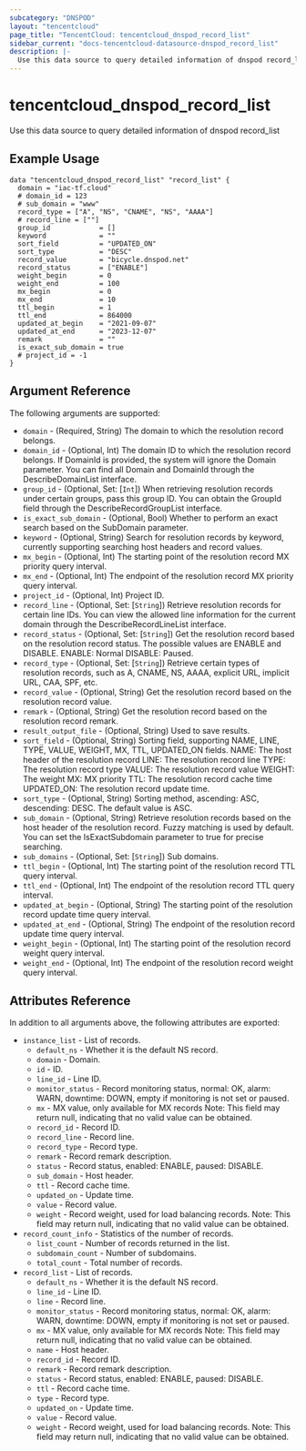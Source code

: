 ```yaml
---
subcategory: "DNSPOD"
layout: "tencentcloud"
page_title: "TencentCloud: tencentcloud_dnspod_record_list"
sidebar_current: "docs-tencentcloud-datasource-dnspod_record_list"
description: |-
  Use this data source to query detailed information of dnspod record_list
---
```


# tencentcloud_dnspod_record_list

Use this data source to query detailed information of dnspod record_list

## Example Usage

```hcl
data "tencentcloud_dnspod_record_list" "record_list" {
  domain = "iac-tf.cloud"
  # domain_id = 123
  # sub_domain = "www"
  record_type = ["A", "NS", "CNAME", "NS", "AAAA"]
  # record_line = [""]
  group_id            = []
  keyword             = ""
  sort_field          = "UPDATED_ON"
  sort_type           = "DESC"
  record_value        = "bicycle.dnspod.net"
  record_status       = ["ENABLE"]
  weight_begin        = 0
  weight_end          = 100
  mx_begin            = 0
  mx_end              = 10
  ttl_begin           = 1
  ttl_end             = 864000
  updated_at_begin    = "2021-09-07"
  updated_at_end      = "2023-12-07"
  remark              = ""
  is_exact_sub_domain = true
  # project_id = -1
}
```

## Argument Reference

The following arguments are supported:

* `domain` - (Required, String) The domain to which the resolution record belongs.
* `domain_id` - (Optional, Int) The domain ID to which the resolution record belongs. If DomainId is provided, the system will ignore the Domain parameter. You can find all Domain and DomainId through the DescribeDomainList interface.
* `group_id` - (Optional, Set: [`Int`]) When retrieving resolution records under certain groups, pass this group ID. You can obtain the GroupId field through the DescribeRecordGroupList interface.
* `is_exact_sub_domain` - (Optional, Bool) Whether to perform an exact search based on the SubDomain parameter.
* `keyword` - (Optional, String) Search for resolution records by keyword, currently supporting searching host headers and record values.
* `mx_begin` - (Optional, Int) The starting point of the resolution record MX priority query interval.
* `mx_end` - (Optional, Int) The endpoint of the resolution record MX priority query interval.
* `project_id` - (Optional, Int) Project ID.
* `record_line` - (Optional, Set: [`String`]) Retrieve resolution records for certain line IDs. You can view the allowed line information for the current domain through the DescribeRecordLineList interface.
* `record_status` - (Optional, Set: [`String`]) Get the resolution record based on the resolution record status. The possible values are ENABLE and DISABLE. ENABLE: Normal DISABLE: Paused.
* `record_type` - (Optional, Set: [`String`]) Retrieve certain types of resolution records, such as A, CNAME, NS, AAAA, explicit URL, implicit URL, CAA, SPF, etc.
* `record_value` - (Optional, String) Get the resolution record based on the resolution record value.
* `remark` - (Optional, String) Get the resolution record based on the resolution record remark.
* `result_output_file` - (Optional, String) Used to save results.
* `sort_field` - (Optional, String) Sorting field, supporting NAME, LINE, TYPE, VALUE, WEIGHT, MX, TTL, UPDATED_ON fields. NAME: The host header of the resolution record LINE: The resolution record line TYPE: The resolution record type VALUE: The resolution record value WEIGHT: The weight MX: MX priority TTL: The resolution record cache time UPDATED_ON: The resolution record update time.
* `sort_type` - (Optional, String) Sorting method, ascending: ASC, descending: DESC. The default value is ASC.
* `sub_domain` - (Optional, String) Retrieve resolution records based on the host header of the resolution record. Fuzzy matching is used by default. You can set the IsExactSubdomain parameter to true for precise searching.
* `sub_domains` - (Optional, Set: [`String`]) Sub domains.
* `ttl_begin` - (Optional, Int) The starting point of the resolution record TTL query interval.
* `ttl_end` - (Optional, Int) The endpoint of the resolution record TTL query interval.
* `updated_at_begin` - (Optional, String) The starting point of the resolution record update time query interval.
* `updated_at_end` - (Optional, String) The endpoint of the resolution record update time query interval.
* `weight_begin` - (Optional, Int) The starting point of the resolution record weight query interval.
* `weight_end` - (Optional, Int) The endpoint of the resolution record weight query interval.

## Attributes Reference

In addition to all arguments above, the following attributes are exported:

* `instance_list` - List of records.
  * `default_ns` - Whether it is the default NS record.
  * `domain` - Domain.
  * `id` - ID.
  * `line_id` - Line ID.
  * `monitor_status` - Record monitoring status, normal: OK, alarm: WARN, downtime: DOWN, empty if monitoring is not set or paused.
  * `mx` - MX value, only available for MX records Note: This field may return null, indicating that no valid value can be obtained.
  * `record_id` - Record ID.
  * `record_line` - Record line.
  * `record_type` - Record type.
  * `remark` - Record remark description.
  * `status` - Record status, enabled: ENABLE, paused: DISABLE.
  * `sub_domain` - Host header.
  * `ttl` - Record cache time.
  * `updated_on` - Update time.
  * `value` - Record value.
  * `weight` - Record weight, used for load balancing records. Note: This field may return null, indicating that no valid value can be obtained.
* `record_count_info` - Statistics of the number of records.
  * `list_count` - Number of records returned in the list.
  * `subdomain_count` - Number of subdomains.
  * `total_count` - Total number of records.
* `record_list` - List of records.
  * `default_ns` - Whether it is the default NS record.
  * `line_id` - Line ID.
  * `line` - Record line.
  * `monitor_status` - Record monitoring status, normal: OK, alarm: WARN, downtime: DOWN, empty if monitoring is not set or paused.
  * `mx` - MX value, only available for MX records Note: This field may return null, indicating that no valid value can be obtained.
  * `name` - Host header.
  * `record_id` - Record ID.
  * `remark` - Record remark description.
  * `status` - Record status, enabled: ENABLE, paused: DISABLE.
  * `ttl` - Record cache time.
  * `type` - Record type.
  * `updated_on` - Update time.
  * `value` - Record value.
  * `weight` - Record weight, used for load balancing records. Note: This field may return null, indicating that no valid value can be obtained.



